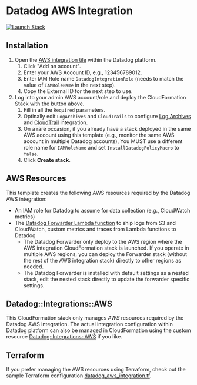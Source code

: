 # Datadog AWS Integration

[![Launch Stack](https://s3.amazonaws.com/cloudformation-examples/cloudformation-launch-stack.png)](https://console.aws.amazon.com/cloudformation/home#/stacks/create/review?stackName=datadog&templateURL=https://datadog-cloudformation-template.s3.amazonaws.com/aws/main.yaml)
  
## Installation

1. Open the [AWS integration tile](https://app.datadoghq.com/account/settings#integrations/amazon-web-services) within the Datadog platform.
   1. Click "Add an account".
   1. Enter your AWS Account ID, e.g., 123456789012.
   1. Enter IAM Role name `DatadogIntegrationRole` (needs to match the value of `IAMRoleName` in the next step).
   1. Copy the External ID for the next step to use.
1. Log into your admin AWS account/role and deploy the CloudFormation Stack with the button above.
   1. Fill in all the `Required` parameters.
   1. Optinally edit `LogArchives` and `CloudTrails` to configure [Log Archives](https://docs.datadoghq.com/logs/archives/?tab=awss3) and [CloudTrail](https://docs.datadoghq.com/integrations/amazon_cloudtrail/) integration.
   1. On a rare occasion, if you already have a stack deployed in the same AWS account using this template (e.g., monitor the same AWS account in multiple Datadog accounts), You MUST use a different role name for `IAMRoleName` and set `InstallDatadogPolicyMacro` to `false`.
   1. Click **Create stack**.

## AWS Resources

This template creates the following AWS resources required by the Datadog AWS integration:

- An IAM role for Datadog to assume for data collection (e.g., CloudWatch metrics)
- The [Datadog Forwarder Lambda function](https://github.com/DataDog/datadog-serverless-functions/tree/master/aws/logs_monitoring) to ship logs from S3 and CloudWatch, custom metrics and traces from Lambda functions to Datadog
  - The Datadog Forwarder only deploy to the AWS region where the AWS integration CloudFormation stack is launched. If you operate in multiple AWS regions, you can deploy the Forwarder stack (without the rest of the AWS integration stack) directly to other regions as needed.
  - The Datadog Forwarder is installed with default settings as a nested stack, edit the nested stack directly to update the forwarder specific settings.

## Datadog::Integrations::AWS

This CloudFormation stack only manages *AWS* resources required by the Datadog AWS integration. The actual integration configuration within Datadog platform can also be managed in CloudFormation using the custom resource [Datadog::Integrations::AWS](https://github.com/DataDog/datadog-cloudformation-resources/tree/master/datadog-integrations-aws-handler) if you like.

## Terraform

If you prefer managing the AWS resources using Terraform, check out the sample Terraform configuration [datadog_aws_integration.tf](datadog_aws_integration.tf).
